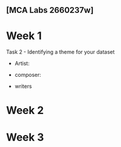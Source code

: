 ## \[MCA Labs 2660237w\]
# Week 1
Task 2 - Identifying a theme for your dataset
- Artist:
* composer:
+ writers

# Week 2




# Week 3


